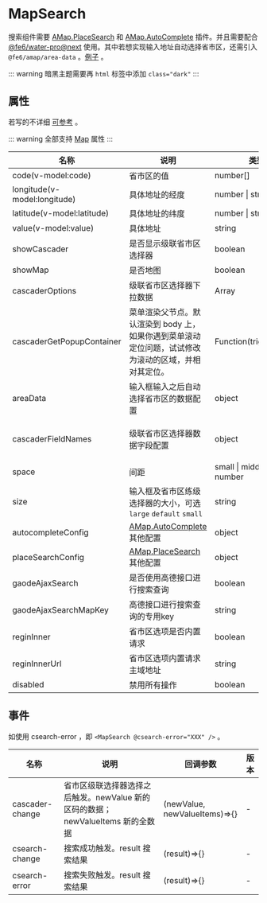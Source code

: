 # MapSearch

搜索组件需要 <a href="https://lbs.amap.com/api/javascript-api/reference/search#m_AMap.PlaceSearch" target="_blank" rel="noreferrer">AMap.PlaceSearch</a> 和 <a href="https://lbs.amap.com/api/javascript-api/reference/search#m_AMap.Autocomplete" target="_blank" rel="noreferrer">AMap.AutoComplete</a> 插件。并且需要配合 <a href="http://water-v4.chjgo.com" target="_blank" rel="noreferrer">@fe6/water-pro@next</a> 使用。其中若想实现输入地址自动选择省市区，还需引入 `@fe6/amap/area-data` 。<a href="../demos/more-search" target="_blank" rel="noreferrer">例子</a> 。

::: warning
暗黑主题需要再 `html` 标签中添加 `class="dark"`
:::

<script setup lang="ts">
  import { onBeforeMount, ref } from 'vue';
  import { MapSearch } from '../../components';
  import { areaData } from '../../components/area-data';
  import '@fe6/water-pro/dist/water.dark.min.css'

  // 搜索 start
  const theCode = ref<number[]>([]);
  const theRegion = ref([]);
  const getRegions = () => {
    fetch('https://api.dev.mosh.cn/public/region/tree?level=3')
      .then((response) => response.json())
      .then((data) => {
        if (data.code === 10000) {
          theRegion.value = data.data;
        }
      });
  };
  const theValue = ref('');
  const theLatitude = ref('');
  const theLongitude = ref('');

  onBeforeMount(() => {
    getRegions();
  });
</script>

<MapSearch
  v-model:code="theCode"
  v-model:longitude="theLongitude"
  v-model:latitude="theLatitude"
  v-model:value="theValue"
  :cascaderOptions="theRegion"
  map-key="e37740bc1cc102bdc13fe10b02d82de6"
  :securityConfig="{ securityJsCode: '618328f70209e0ce7566f84258326f5d' }"
  :plugins="['AMap.PlaceSearch', 'AMap.AutoComplete']"
  :areaData="areaData"
/>

## 属性

若写的不详细 <a href="https://lbs.amap.com/api/javascript-api/reference/overlay#rectangle" target="_blank" rel="noreferrer">可参考</a> 。

::: warning
全部支持 [Map](./map) 属性
:::

|名称|说明|类型|默认值|版本|
|--|--|--|--|--|
|code(v-model:code)|省市区的值|number[]|[]| - |
|longitude(v-model:longitude)|具体地址的经度|number \| string| - | - |
|latitude(v-model:latitude)|具体地址的纬度|number \| string| - | - |
|value(v-model:value)|具体地址|string| - | - |
|showCascader|是否显示级联省市区选择器|boolean|true| - |
|showMap|是否地图|boolean|true| - |
|cascaderOptions|级联省市区选择器下拉数据|Array| - | - |
|cascaderGetPopupContainer|菜单渲染父节点。默认渲染到 body 上，如果你遇到菜单滚动定位问题，试试修改为滚动的区域，并相对其定位。|Function(triggerNode)| () => document.body | 0.3.0 |
|areaData|输入框输入之后自动选择省市区的数据配置|object| - | - |
|cascaderFieldNames|级联省市区选择器数据字段配置|object|{value: 'code'label: 'name'children: 'items'}| - |
|space|间距|small \| middle \| large \| number|small| - |
|size|输入框及省市区练级选择器的大小，可选 `large` `default` `small`|string|default| - |
|autocompleteConfig|<a href="https://lbs.amap.com/api/javascript-api/reference/search#m_AMap.Autocomplete" target="_blank" rel="noreferrer">AMap.AutoComplete</a> 其他配置|object| - | - |
|placeSearchConfig|<a href="https://lbs.amap.com/api/javascript-api/reference/search#m_AMap.PlaceSearch" target="_blank" rel="noreferrer">AMap.PlaceSearch</a> 其他配置|object| - | - |
|gaodeAjaxSearch|是否使用高德接口进行搜索查询|boolean|false| 1.0.0 |
|gaodeAjaxSearchMapKey|高德接口进行搜索查询的专用key|string|-| 1.0.0 |
|reginInner|省市区选项是否内置请求|boolean|false| 1.0.0 |
|reginInnerUrl|省市区选项内置请求主域地址|string|-| 1.0.0 |
|disabled|禁用所有操作|boolean|-| 1.1.0 |

## 事件

如使用 csearch-error ，即 `<MapSearch @csearch-error="XXX" />` 。

|名称|说明|回调参数|版本|
|--|--|--|--|
|cascader-change|省市区级联选择器选择之后触发。newValue 新的区码的数据； newValueItems 新的全数据 |(newValue, newValueItems)=>{}| - |
|csearch-change|搜索成功触发。result 搜索结果 |(result)=>{}| - |
|csearch-error|搜索失败触发。result 搜索结果 |(result)=>{}| - |

